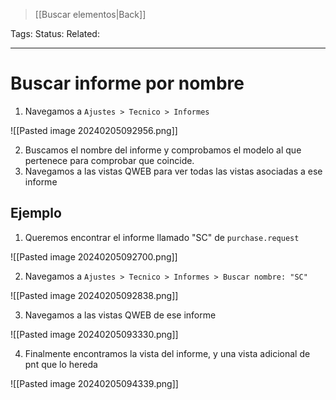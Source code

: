 > [[Buscar elementos|Back]]

Tags: 
Status: 
Related: 

___

# Buscar informe por nombre

1. Navegamos a `Ajustes > Tecnico > Informes`

![[Pasted image 20240205092956.png]]

2. Buscamos el nombre del informe y comprobamos el modelo al que pertenece para comprobar que coincide.
3. Navegamos a las vistas QWEB para ver todas las vistas asociadas a ese informe


## Ejemplo

1. Queremos encontrar el informe llamado "SC" de `purchase.request`

![[Pasted image 20240205092700.png]]

2. Navegamos a `Ajustes > Tecnico > Informes > Buscar nombre: "SC"`

![[Pasted image 20240205092838.png]]

3. Navegamos a las vistas QWEB de ese informe

![[Pasted image 20240205093330.png]]

4. Finalmente encontramos la vista del informe, y una vista adicional de pnt que lo hereda

![[Pasted image 20240205094339.png]]